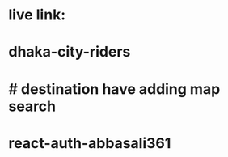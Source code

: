 # live link: 

# dhaka-city-riders

# # destination have adding map search

# react-auth-abbasali361
